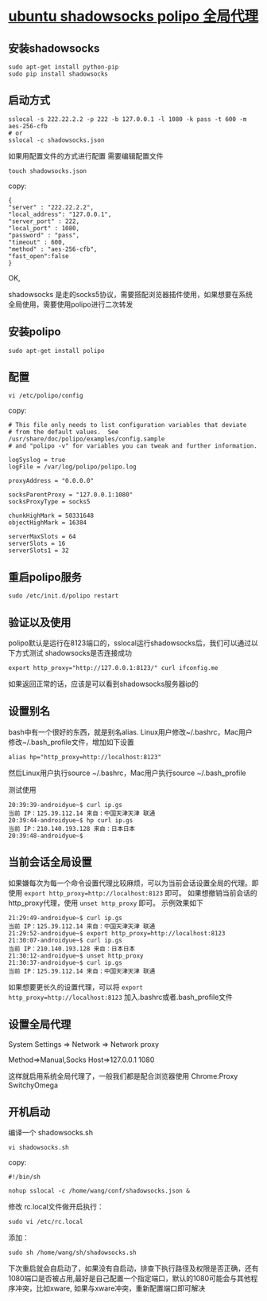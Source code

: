 # [ubuntu shadowsocks polipo 全局代理](http://dearmadman.com/2015/08/30/use-shadowsocks-in-ubuntu/)

## 安装shadowsocks

```
sudo apt-get install python-pip
sudo pip install shadowsocks
```

## 启动方式
```
sslocal -s 222.22.2.2 -p 222 -b 127.0.0.1 -l 1080 -k pass -t 600 -m aes-256-cfb
# or
sslocal -c shadowsocks.json
```
如果用配置文件的方式进行配置 需要编辑配置文件

```
touch shadowsocks.json
```
copy:
```
{
"server" : "222.22.2.2",
"local_address": "127.0.0.1",
"server_port" : 222,
"local_port" : 1080,
"password" : "pass",
"timeout" : 600,
"method" : "aes-256-cfb",
"fast_open":false
}
```
OK,

shadowsocks 是走的socks5协议，需要搭配浏览器插件使用，如果想要在系统全局使用，需要使用polipo进行二次转发

## 安装polipo
```
sudo apt-get install polipo
```
## 配置

```
vi /etc/polipo/config
```
copy:
```
# This file only needs to list configuration variables that deviate
# from the default values.  See /usr/share/doc/polipo/examples/config.sample
# and "polipo -v" for variables you can tweak and further information.

logSyslog = true
logFile = /var/log/polipo/polipo.log

proxyAddress = "0.0.0.0"

socksParentProxy = "127.0.0.1:1080"
socksProxyType = socks5

chunkHighMark = 50331648
objectHighMark = 16384

serverMaxSlots = 64
serverSlots = 16
serverSlots1 = 32
```
## 重启polipo服务

```
sudo /etc/init.d/polipo restart
```
## 验证以及使用
polipo默认是运行在8123端口的，sslocal运行shadowsocks后，我们可以通过以下方式测试 shadowsocks是否连接成功
```
export http_proxy="http://127.0.0.1:8123/" curl ifconfig.me
```
如果返回正常的话，应该是可以看到shadowsocks服务器ip的

## 设置别名

bash中有一个很好的东西，就是别名alias. Linux用户修改~/.bashrc，Mac用户修改~/.bash_profile文件，增加如下设置

```
alias hp="http_proxy=http://localhost:8123"
```
然后Linux用户执行source ~/.bashrc，Mac用户执行source ~/.bash_profile

测试使用
```
20:39:39-androidyue~$ curl ip.gs
当前 IP：125.39.112.14 来自：中国天津天津 联通
20:39:44-androidyue~$ hp curl ip.gs
当前 IP：210.140.193.128 来自：日本日本 
20:39:48-androidyue~$ 
```

## 当前会话全局设置

如果嫌每次为每一个命令设置代理比较麻烦，可以为当前会话设置全局的代理。即使用
`export http_proxy=http://localhost:8123` 即可。 如果想撤销当前会话的http_proxy代理，使用 `unset http_proxy` 即可。 示例效果如下

```
21:29:49-androidyue~$ curl ip.gs
当前 IP：125.39.112.14 来自：中国天津天津 联通
21:29:52-androidyue~$ export http_proxy=http://localhost:8123
21:30:07-androidyue~$ curl ip.gs
当前 IP：210.140.193.128 来自：日本日本 
21:30:12-androidyue~$ unset http_proxy
21:30:37-androidyue~$ curl ip.gs
当前 IP：125.39.112.14 来自：中国天津天津 联通
```
如果想要更长久的设置代理，可以将
`export http_proxy=http://localhost:8123` 加入.bashrc或者.bash_profile文件

## 设置全局代理

System Settings => Network => Network proxy

Method=>Manual,Socks Host=>127.0.0.1 1080

这样就启用系统全局代理了，一般我们都是配合浏览器使用 Chrome:Proxy SwitchyOmega

## 开机启动

编译一个 shadowsocks.sh

```
vi shadowsocks.sh
```
copy:
```
#!/bin/sh

nohup sslocal -c /home/wang/conf/shadowsocks.json &
```
修改 rc.local文件做开启执行：
```
sudo vi /etc/rc.local
```
添加：
```
sudo sh /home/wang/sh/shadowsocks.sh
```
下次重启就会自启动了，如果没有自启动，排查下执行路径及权限是否正确，还有1080端口是否被占用,最好是自己配置一个指定端口，默认的1080可能会与其他程序冲突，比如xware,
如果与xware冲突，重新配置端口即可解决